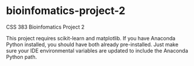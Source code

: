 # bioinfomatics-project-2
CSS 383 Bioinfomatics Project 2

This project requires scikit-learn and matplotlib. If you have Anaconda Python installed, you should have both already pre-installed. Just make sure your IDE environmental variables are updated to include the Anaconda Python path. 
